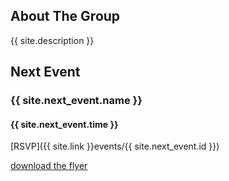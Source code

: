 ## About The Group

{{ site.description }}

## Next Event

### {{ site.next_event.name }}

#### {{ site.next_event.time }}

[RSVP]({{ site.link }}events/{{ site.next_event.id }})

[download the flyer](downloads/flyer.pdf)